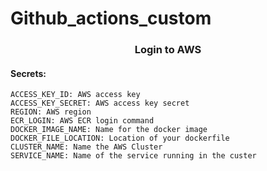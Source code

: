 # Github_actions_custom

<center><h3>Login to AWS</h3></center>

<h4>Secrets: </h4>

    ACCESS_KEY_ID: AWS access key
    ACCESS_KEY_SECRET: AWS access key secret
    REGION: AWS region
    ECR_LOGIN: AWS ECR login command
    DOCKER_IMAGE_NAME: Name for the docker image
    DOCKER_FILE_LOCATION: Location of your dockerfile
    CLUSTER_NAME: Name the AWS Cluster
    SERVICE_NAME: Name of the service running in the custer